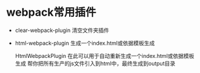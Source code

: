 # webpack常用插件

- clear-webpack-plugin 清空文件夹插件

- html-webpack-plugin  生成一个index.html或依据模板生成

  HtmlWebpackPlugin 在此可以用于自动重新生成一个index.html或依据模板生成
  帮你把所有生产的js文件引入到html中，最终生成到output目录